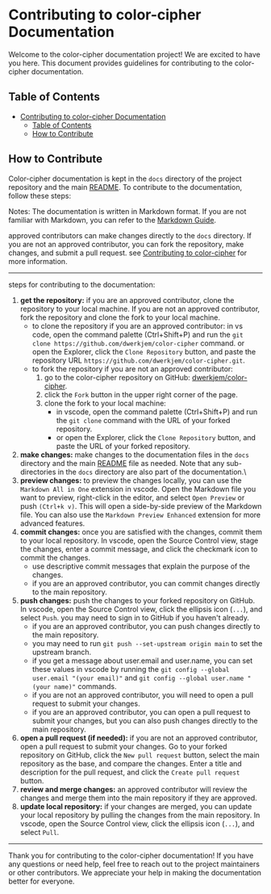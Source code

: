 # Contributing to color-cipher Documentation

Welcome to the color-cipher documentation project! We are excited to have you here. This document provides guidelines for contributing to the color-cipher documentation.

## Table of Contents

- [Contributing to color-cipher Documentation](#contributing-to-color-cipher-documentation)
  - [Table of Contents](#table-of-contents)
  - [How to Contribute](#how-to-contribute)

## How to Contribute

Color-cipher documentation is kept in the `docs` directory of the project repository and the main [README](../README.md). To contribute to the documentation, follow these steps:

Notes:
The documentation is written in Markdown format. If you are not familiar with Markdown, you can refer to the [Markdown Guide](https://www.markdownguide.org/).

approved contributors can make changes directly to the `docs` directory. If you are not an approved contributor, you can fork the repository, make changes, and submit a pull request. see [Contributing to color-cipher](../contributing.md) for more information.

---

steps for contributing to the documentation:

1. **get the repository:** if you are an approved contributor, clone the repository to your local machine. If you are not an approved contributor, fork the repository and clone the fork to your local machine.
    - to clone the repository if you are an approved contributor: in vs code, open the command palette (Ctrl+Shift+P) and run the `git clone https://github.com/dwerkjem/color-cipher` command. or open the Explorer, click the `Clone Repository` button, and paste the repository URL `https://github.com/dwerkjem/color-cipher.git`.
    - to fork the repository if you are not an approved contributor:
        1. go to the color-cipher repository on GitHub: [dwerkjem/color-cipher](https://github.com/dwerkjem/color-cipher).
        2. click the `Fork` button in the upper right corner of the page.
        3. clone the fork to your local machine:
            - in vscode, open the command palette (Ctrl+Shift+P) and run the `git clone` command with the URL of your forked repository.
            - or open the Explorer, click the `Clone Repository` button, and paste the URL of your forked repository.
2. **make changes:** make changes to the documentation files in the `docs` directory and the main [README](../README.md) file as needed. Note that any sub-directories in the `docs` directory are also part of the documentation.\
3. **preview changes:** to preview the changes locally, you can use the `Markdown All in One` extension in vscode. Open the Markdown file you want to preview, right-click in the editor, and select `Open Preview` or push `(Ctrl+k v)`. This will open a side-by-side preview of the Markdown file. You can also use the `Markdown Preview Enhanced` extension for more advanced features.
4. **commit changes:** once you are satisfied with the changes, commit them to your local repository. In vscode, open the Source Control view, stage the changes, enter a commit message, and click the checkmark icon to commit the changes.
    - use descriptive commit messages that explain the purpose of the changes.
    - if you are an approved contributor, you can commit changes directly to the main repository.
5. **push changes:** push the changes to your forked repository on GitHub. In vscode, open the Source Control view, click the ellipsis icon (`...`), and select `Push`. you may need to sign in to GitHub if you haven't already.
   - if you are an approved contributor, you can push changes directly to the main repository.
   - you may need to run `git push --set-upstream origin main` to set the upstream branch.
   - if you get a message about user.email and user.name, you can set these values in vscode by running the `git config --global user.email "(your email)"` and `git config --global user.name "(your name)"` commands.
   - if you are not an approved contributor, you will need to open a pull request to submit your changes.
   - if you are an approved contributor, you can open a pull request to submit your changes, but you can also push changes directly to the main repository.
6. **open a pull request (if needed):** if you are not an approved contributor, open a pull request to submit your changes. Go to your forked repository on GitHub, click the `New pull request` button, select the main repository as the base, and compare the changes. Enter a title and description for the pull request, and click the `Create pull request` button.
7. **review and merge changes:** an approved contributor will review the changes and merge them into the main repository if they are approved.
8. **update local repository:** if your changes are merged, you can update your local repository by pulling the changes from the main repository. In vscode, open the Source Control view, click the ellipsis icon (`...`), and select `Pull`.

---

Thank you for contributing to the color-cipher documentation! If you have any questions or need help, feel free to reach out to the project maintainers or other contributors. We appreciate your help in making the documentation better for everyone.